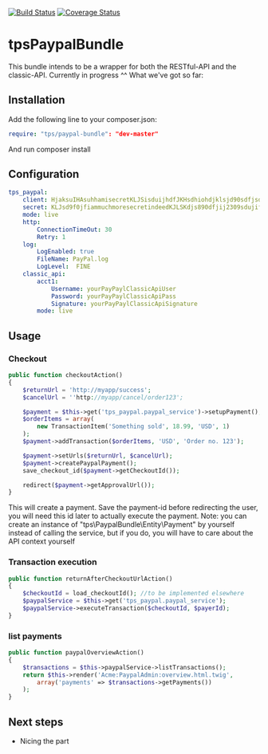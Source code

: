 [![Build Status](https://travis-ci.org/leberknecht/tpsPaypalBundle.png)](https://travis-ci.org/leberknecht/tpsPaypalBundle)
[![Coverage Status](https://coveralls.io/repos/leberknecht/tpsPaypalBundle/badge.png?branch=master)](https://coveralls.io/r/leberknecht/tpsPaypalBundle?branch=master)

tpsPaypalBundle
================================

This bundle intends to be a wrapper for both the RESTful-API and the classic-API.
Currently in progress ^^
What we've got so far:

Installation
------------
Add the following line to your composer.json:

```yaml
require: "tps/paypal-bundle": "dev-master"
```

And run composer install

Configuration
-------------
```yaml
tps_paypal:
    client: HjaksuIHAsuhhamisecretKLJSisduijhdfJKHsdhiohdjklsjd90sdfjsdj
    secret: KLJsd9f0jfiammuchmoresecretindeedKJLSKdjs890dfjij2309sdujifj
    mode: live
    http:
        ConnectionTimeOut: 30
        Retry: 1
    log:
        LogEnabled: true
        FileName: PayPal.log
        LogLevel:  FINE
    classic_api:
        acct1:
            Username: yourPayPaylClassicApiUser
            Password: yourPayPaylClassicApiPass
            Signature: yourPayPaylClassicApiSignature
        mode: live
```

Usage
-----

### Checkout

```php
public function checkoutAction()
{
    $returnUrl = 'http://myapp/success';
    $cancelUrl = ''http://myapp/cancel/order123';

    $payment = $this->get('tps_paypal.paypal_service')->setupPayment();
    $orderItems = array(
        new TransactionItem('Something sold', 18.99, 'USD', 1)
    );
    $payment->addTransaction($orderItems, 'USD', 'Order no. 123');

    $payment->setUrls($returnUrl, $cancelUrl);
    $payment->createPaypalPayment();
    save_checkout_id($payment->getCheckoutId());

    redirect($payment->getApprovalUrl());
}
```



This will create a payment. Save the payment-id before redirecting the user, you will need this id later to actually execute the payment.
Note: you can create an instance of "tps\PaypalBundle\Entity\Payment" by yourself instead of calling the service,
but if you do, you will have to care about the API context yourself

### Transaction execution
```php
public function returnAfterCheckoutUrlAction()
{
	$checkoutId = load_checkoutId(); //to be implemented elsewhere
	$paypalService = $this->get('tps_paypal.paypal_service');
	$paypalService->executeTransaction($checkoutId, $payerId);
}
```

### list payments
```php
public function paypalOverviewAction()
{
	$transactions = $this->paypalService->listTransactions();
	return $this->render('Acme:PaypalAdmin:overview.html.twig',
		array('payments' => $transactions->getPayments())
	);
}
```

Next steps
----------
- Nicing the part
